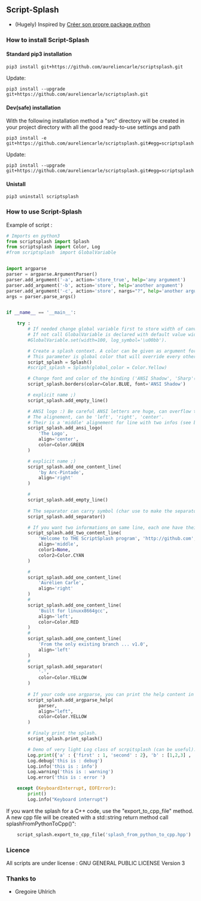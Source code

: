## Script-Splash

* (Hugely) Inspired by [Créer son propre package python](https://ressources.labomedia.org/creer_son_propre_package_python)

### How to install Script-Splash

#### Standard pip3 installation

~~~text
pip3 install git+https://github.com/aureliencarle/scriptsplash.git
~~~

Update:

~~~text
pip3 install --upgrade git+https://github.com/aureliencarle/scriptsplash.git
~~~


#### Dev(safe) installation

With the following installation method a "src" directory will be created in your project directory with all the good ready-to-use settings and path

~~~text
pip3 install -e git+https://github.com/aureliencarle/scriptsplash.git#egg=scriptsplash
~~~

Update:

~~~text
pip3 install --upgrade git+https://github.com/aureliencarle/scriptsplash.git#egg=scriptsplash
~~~

#### Unistall 

~~~text
pip3 uninstall scriptsplash
~~~

### How to use Script-Splash

Example of script :

~~~python
# Imports en python3
from scriptsplash import Splash
from scriptsplash import Color, Log
#from scriptsplash  import GlobalVariable


import argparse
parser = argparse.ArgumentParser()
parser.add_argument('-a', action='store_true', help='any argument')
parser.add_argument('-b', action='store', help='another argument')
parser.add_argument('-c', action='store', nargs="?", help='another argument again')
args = parser.parse_args()


if __name__ == '__main__':

    try :
        # If needed change global variable first to store width of canvas and symbols for log print.
        # If not call GlobalVariable is declared with default value width=80 (unix convention).
        #GlobalVariable.set(width=100, log_symbol='\u00bb').

        # Create a splash context. A color can be given as argument for constructeur.
        # This parameter is global color that will override every other color.  
        script_splash = Splash()
        #script_splash = Splash(global_color = Color.Yellow)

        # Change font and color of the binding ('ANSI Shadow', 'Sharp'(#), 'Minimal'(- and |) ).
        script_splash.borders(color=Color.BLUE, font='ANSI Shadow')

        # explicit name ;)
        script_splash.add_empty_line()

        # ANSI logo :) Be careful ANSI letters are huge, can overflow the canvas and it's ugly.
        # The alignement, can be 'left', 'right', 'center'.
        # Their is a 'middle' alignement for line with two infos (see below).
        script_splash.add_ansi_logo(
            'The Logo', 
            align='center',
            color=Color.GREEN
        )

        # explicit name ;)
        script_splash.add_one_content_line(
            'by Arc-Pintade',  
            align='right'
        )

        #
        script_splash.add_empty_line()
        
        # The separator can carry symbol (char use to make the separator) and color parameter
        script_splash.add_separator()

        # If you want two informations on same line, each one have their own color variable.
        script_splash.add_two_content_line(
            'Welcome to THE ScriptSplash program', 'http://github.com', 
            align='middle',
            color1=None,
            color2=Color.CYAN
        )

        #
        script_splash.add_one_content_line(
            'Aurélien Carle',  
            align='right'
        )
        #
        script_splash.add_one_content_line(
            'Built for linuxx8664gcc',   
            align='left',
            color=Color.RED
        )
        #
        script_splash.add_one_content_line(
            'From the only existing branch ... v1.0', 
            align='left'
        )
        #
        script_splash.add_separator(
            '-', 
            color=Color.YELLOW
        )
        
        # If your code use argparse, you can print the help content in the splash
        script_splash.add_argparse_help(
            parser,
            align="left",
            color=Color.YELLOW
        )

        # Finaly print the splash.
        script_splash.print_splash()

        # Demo of very light Log class of scrpitsplash (can be useful).
        Log.print({'a' : {'first' : 1, 'second' : 2}, 'b' : [1,2,3] , 'c' : None})
        Log.debug('this is : debug')
        Log.info('this is : info')
        Log.warning('this is : warning')
        Log.error('this is : error ')

    except (KeyboardInterrupt, EOFError):
        print()
        Log.info("Keyboard interrupt")
~~~

If you want the splash for a C++ code, use the "export_to_cpp_file" method. A new cpp file will be created with a std::string return method call splashFromPythonToCpp()":

~~~python
    script_splash.export_to_cpp_file('splash_from_python_to_cpp.hpp')
~~~

### Licence

All scripts are under license : GNU GENERAL PUBLIC LICENSE Version 3

### Thanks to

* Gregoire Uhlrich
